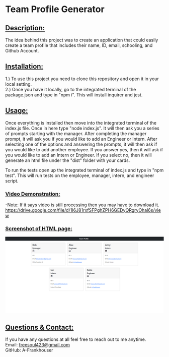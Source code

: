 # Team Profile Generator

## <b> <u> Description: </b> </u>

The idea behind this project was to create an application that could easily create a team profile that includes their name, ID, email, schooling, and Github Account.

## <b> <u> Installation: </b> </u>

1.) To use this project you need to clone this repository and open it in your local setting. <br />
2.) Once you have it locally, go to the integrated terminal of the package.json and type in "npm i". This will install inquirer and jest. 

## <b> <u> Usage: </b> </u>

Once everything is installed then move into the integrated terminal of the index.js file. Once in here type "node index.js". It will then ask you a series of prompts starting with the manager. After completing the manager prompt, it will ask you if you would like to add an Engineer or Intern. After selecting one of the options and answering the prompts, it will then ask if you would like to add another employee. If you answer yes, then it will ask if you would like to add an Intern or Engineer. If you select no, then it will generate an html file under the "dist" folder with your cards. <br />

To run the tests open up the integrated terminal of index.js and type in "npm test". This will run tests on the employee, manager, intern, and engineer script.

### <b> <u> Video Demonstration: </b> </u> 
-Note: If it says video is still processing then you may have to download it. <br />
https://drive.google.com/file/d/1I6J81rxfSFPghZPH6GEDyQRgryOhal6s/view

### <b> <u> Screenshot of HTML page: </b> </u>

![Final HTML page product](./assets/Screenshot%20(18).png)


## <b> <u> Questions & Contact: </b> </u>
If you have any questions at all feel free to reach out to me anytime. <br/>
Email: freesoul423@gmail.com <br />
GitHub: A-Frankhouser


